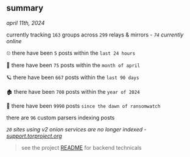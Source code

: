 
## summary
_april 11th, 2024_

currently tracking `163` groups across `299` relays & mirrors - _`74` currently online_

⏲ there have been `5` posts within the `last 24 hours`

🦈 there have been `75` posts within the `month of april`

🪐 there have been `667` posts within the `last 90 days`

🏚 there have been `708` posts within the `year of 2024`

🦕 there have been `9990` posts `since the dawn of ransomwatch`

there are `96` custom parsers indexing posts

_`20` sites using v2 onion services are no longer indexed - [support.torproject.org](https://support.torproject.org/onionservices/v2-deprecation/)_

> see the project [README](https://github.com/joshhighet/ransomwatch#ransomwatch--) for backend technicals
